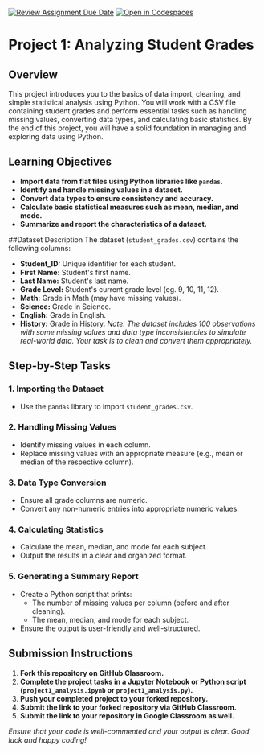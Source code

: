 [![Review Assignment Due Date](https://classroom.github.com/assets/deadline-readme-button-22041afd0340ce965d47ae6ef1cefeee28c7c493a6346c4f15d667ab976d596c.svg)](https://classroom.github.com/a/UAZ7c9Cm)
[![Open in Codespaces](https://classroom.github.com/assets/launch-codespace-2972f46106e565e64193e422d61a12cf1da4916b45550586e14ef0a7c637dd04.svg)](https://classroom.github.com/open-in-codespaces?assignment_repo_id=18274113)
# Project 1: Analyzing Student Grades

## Overview
This project introduces you to the basics of data import, cleaning, and simple statistical analysis using Python. You will work with a CSV file containing student grades and perform essential tasks such as handling missing values, converting data types, and calculating basic statistics. By the end of this project, you will have a solid foundation in managing and exploring data using Python.

## Learning Objectives
- **Import data from flat files using Python libraries like `pandas`.**
- **Identify and handle missing values in a dataset.**
- **Convert data types to ensure consistency and accuracy.**
- **Calculate basic statistical measures such as mean, median, and mode.**
- **Summarize and report the characteristics of a dataset.**

##Dataset Description
The dataset (`student_grades.csv`) contains the following columns:
- **Student_ID:** Unique identifier for each student.
- **First Name:** Student's first name.
- **Last Name:** Student's last name.
- **Grade Level:** Student's current grade level (eg. 9, 10, 11, 12).
- **Math:** Grade in Math (may have missing values).
- **Science:** Grade in Science.
- **English:** Grade in English.
- **History:** Grade in History.
*Note: The dataset includes 100 observations with some missing values and data type inconsistencies to simulate real-world data. Your task is to clean and convert them appropriately.*

## Step-by-Step Tasks

### 1. Importing the Dataset
- Use the `pandas` library to import `student_grades.csv`.

### 2. Handling Missing Values
- Identify missing values in each column.
- Replace missing values with an appropriate measure (e.g., mean or median of the respective column).

### 3. Data Type Conversion
- Ensure all grade columns are numeric.
- Convert any non-numeric entries into appropriate numeric values.

### 4. Calculating Statistics
- Calculate the mean, median, and mode for each subject.
- Output the results in a clear and organized format.

### 5. Generating a Summary Report
- Create a Python script that prints:
  - The number of missing values per column (before and after cleaning).
  - The mean, median, and mode for each subject.
- Ensure the output is user-friendly and well-structured.

## Submission Instructions
1. **Fork this repository on GitHub Classroom.**
2. **Complete the project tasks in a Jupyter Notebook or Python script (`project1_analysis.ipynb` or `project1_analysis.py`).**
3. **Push your completed project to your forked repository.**
4. **Submit the link to your forked repository via GitHub Classroom.**
5. **Submit the link to your repository in Google Classroom as well.**

*Ensure that your code is well-commented and your output is clear. Good luck and happy coding!*
